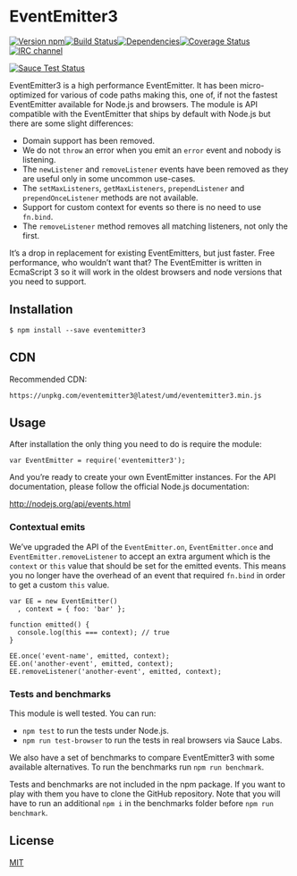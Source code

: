 EventEmitter3
=============

[![Version npm](https://img.shields.io/npm/v/eventemitter3.svg?style=flat-square)](https://www.npmjs.com/package/eventemitter3)[![Build Status](https://img.shields.io/travis/primus/eventemitter3/master.svg?style=flat-square)](https://travis-ci.org/primus/eventemitter3)[![Dependencies](https://img.shields.io/david/primus/eventemitter3.svg?style=flat-square)](https://david-dm.org/primus/eventemitter3)[![Coverage Status](https://img.shields.io/coveralls/primus/eventemitter3/master.svg?style=flat-square)](https://coveralls.io/r/primus/eventemitter3?branch=master)[![IRC channel](https://img.shields.io/badge/IRC-irc.freenode.net%23primus-00a8ff.svg?style=flat-square)](https://webchat.freenode.net/?channels=primus)

[![Sauce Test Status](https://saucelabs.com/browser-matrix/eventemitter3.svg)](https://saucelabs.com/u/eventemitter3)

EventEmitter3 is a high performance EventEmitter. It has been micro-optimized for various of code paths making this, one of, if not the fastest EventEmitter available for Node.js and browsers. The module is API compatible with the EventEmitter that ships by default with Node.js but there are some slight differences:

-   Domain support has been removed.
-   We do not `throw` an error when you emit an `error` event and nobody is listening.
-   The `newListener` and `removeListener` events have been removed as they are useful only in some uncommon use-cases.
-   The `setMaxListeners`, `getMaxListeners`, `prependListener` and `prependOnceListener` methods are not available.
-   Support for custom context for events so there is no need to use `fn.bind`.
-   The `removeListener` method removes all matching listeners, not only the first.

It’s a drop in replacement for existing EventEmitters, but just faster. Free performance, who wouldn’t want that? The EventEmitter is written in EcmaScript 3 so it will work in the oldest browsers and node versions that you need to support.

Installation
------------

    $ npm install --save eventemitter3

CDN
---

Recommended CDN:

    https://unpkg.com/eventemitter3@latest/umd/eventemitter3.min.js

Usage
-----

After installation the only thing you need to do is require the module:

    var EventEmitter = require('eventemitter3');

And you’re ready to create your own EventEmitter instances. For the API documentation, please follow the official Node.js documentation:

http://nodejs.org/api/events.html

### Contextual emits

We’ve upgraded the API of the `EventEmitter.on`, `EventEmitter.once` and `EventEmitter.removeListener` to accept an extra argument which is the `context` or `this` value that should be set for the emitted events. This means you no longer have the overhead of an event that required `fn.bind` in order to get a custom `this` value.

    var EE = new EventEmitter()
      , context = { foo: 'bar' };

    function emitted() {
      console.log(this === context); // true
    }

    EE.once('event-name', emitted, context);
    EE.on('another-event', emitted, context);
    EE.removeListener('another-event', emitted, context);

### Tests and benchmarks

This module is well tested. You can run:

-   `npm test` to run the tests under Node.js.
-   `npm run test-browser` to run the tests in real browsers via Sauce Labs.

We also have a set of benchmarks to compare EventEmitter3 with some available alternatives. To run the benchmarks run `npm run benchmark`.

Tests and benchmarks are not included in the npm package. If you want to play with them you have to clone the GitHub repository. Note that you will have to run an additional `npm i` in the benchmarks folder before `npm run benchmark`.

License
-------

[MIT](LICENSE)
